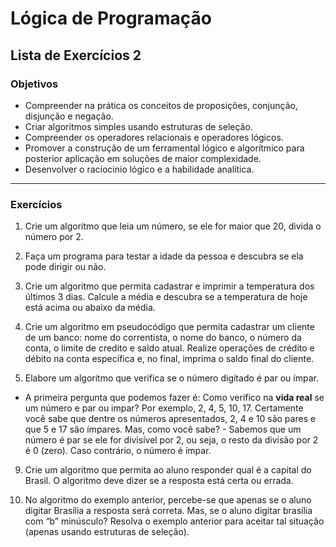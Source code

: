 # Lógica de Programação 
## Lista de Exercícios 2 
### Objetivos
- Compreender na prática os conceitos de proposições, conjunção, disjunção e negação. 
- Criar algoritmos simples usando estruturas de seleção. 
- Compreender os operadores relacionais e operadores lógicos. 
- Promover a construção de um ferramental lógico e algorítmico para posterior aplicação em soluções de maior complexidade.
- Desenvolver o racíocinio lógico e a habilidade analítica. 
--- 
### Exercícios 
1. Crie um algoritmo que leia um número, se ele for maior que 20, divida o número por 2.

2. Faça um programa para testar a idade da pessoa e descubra se ela pode dirigir ou não.

3. Crie um algoritmo que permita cadastrar e imprimir a temperatura dos últimos 3 dias. Calcule a média e descubra se a temperatura de hoje está acima ou abaixo da média. 

7. Crie um algoritmo em pseudocódigo que permita cadastrar um cliente de um banco: nome do correntista, o nome do banco, o número da conta, o limite de credito e saldo atual. Realize operações de crédito e débito na conta específica e, no final, imprima o saldo final do cliente. 

8. Elabore um algoritmo que verifica se o número digitado é par ou ímpar. 
- A primeira pergunta que podemos fazer é: Como verifico na **vida real** se um número e par ou impar? Por exemplo, 2, 4, 5, 10, 17. Certamente você sabe que dentre os números apresentados, 2, 4 e 10 são pares e que 5 e 17 são ímpares. Mas, como você sabe? - Sabemos que um número é par se ele for divisível por 2, ou seja, o resto da divisão por 2 é 0 (zero). Caso contrário, o número é ímpar.

9. Crie um algoritmo que permita ao aluno responder qual é a capital do Brasil. O algoritmo deve dizer se a resposta está certa ou errada.

10.	No algoritmo do exemplo anterior, percebe-se que apenas se o aluno digitar Brasília a resposta será correta. Mas, se o aluno digitar brasília com “b” minúsculo? Resolva o exemplo anterior para aceitar tal situação (apenas usando estruturas de seleção).